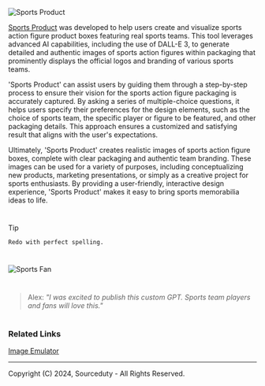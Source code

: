 ![Sports Product](https://github.com/sourceduty/Sports_Product/assets/123030236/3a200bb3-6258-4dfc-8be5-b4a389a150b9)

[Sports Product](https://chatgpt.com/g/g-STDqdMMgQ-sports-product) was developed to help users create and visualize sports action figure product boxes featuring real sports teams. This tool leverages advanced AI capabilities, including the use of DALL-E 3, to generate detailed and authentic images of sports action figures within packaging that prominently displays the official logos and branding of various sports teams.

'Sports Product' can assist users by guiding them through a step-by-step process to ensure their vision for the sports action figure packaging is accurately captured. By asking a series of multiple-choice questions, it helps users specify their preferences for the design elements, such as the choice of sports team, the specific player or figure to be featured, and other packaging details. This approach ensures a customized and satisfying result that aligns with the user's expectations.

Ultimately, 'Sports Product' creates realistic images of sports action figure boxes, complete with clear packaging and authentic team branding. These images can be used for a variety of purposes, including conceptualizing new products, marketing presentations, or simply as a creative project for sports enthusiasts. By providing a user-friendly, interactive design experience, 'Sports Product' makes it easy to bring sports memorabilia ideas to life.

#

> [!TIP]
> ```
> Redo with perfect spelling.
> ```

#

![Sports Fan](https://github.com/sourceduty/Sports_Product/assets/123030236/a666db45-d853-44eb-a8cb-e696d88a9593)

#

> Alex: *"I was excited to publish this custom GPT. Sports team players and fans will love this."*

#
### Related Links

[Image Emulator](https://chat.openai.com/g/g-RF3VlAjnL-image-emulator)

***
Copyright (C) 2024, Sourceduty - All Rights Reserved.
